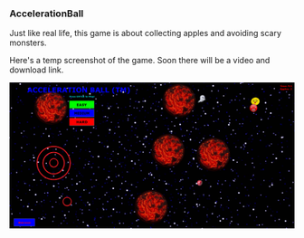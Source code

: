 ### AccelerationBall

Just like real life, this game is about collecting apples and avoiding scary monsters.

Here's a temp screenshot of the game. Soon there will be a video and download link.

![Image](accelerationball.png)
